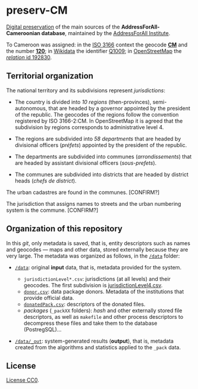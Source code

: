 # preserv-CM
[Digital preservation](https://en.wikipedia.org/wiki/Digital_preservation) of the main sources of the **AddressForAll-Cameroonian database**, maintained by the [AddressForAll Institute](http://addressforall.org/).

To Cameroon was assigned: in the [ISO&nbsp;3166](https://en.wikipedia.org/wiki/ISO_3166) context the geocode [**CM**](https://en.wikipedia.org/wiki/ISO_3166-2:CM) and the number [**120**](https://en.wikipedia.org/wiki/ISO_3166-1_numeric); in [Wikidata](https://wikidata.org) the identifier [Q1009](http://wikidata.org/entity/Q1009); in [OpenStreetMap](https://osm.org) the [*relation* id 192830](http://osm.org/relation/192830).

## Territorial organization
The national territory and its subdivisions represent *jurisdictions*:

* The country is divided into *10 regions* (then-provinces), semi-autonomous, that are headed by a governor appointed by the president of the republic.
The geocodes of the regions follow the convention registered by ISO 3166-2:CM. In OpenStreetMap it is agreed that the subdivision by regions corresponds to administrative level 4.

* The regions are subdivided into *58 departments* that are headed by divisional officers (_préfets_) appointed by the president of the republic.

* The departments are subdivided into communes (_arrondissements_) that are headed by assistant divisional officers (_sous-prefets_).

* The communes are subdivided into districts that are headed by district heads (_chefs de district_).

The urban cadastres are found in the communes. [CONFIRM?]

The jurisdiction that assigns names to streets and the urban numbering system is the commune. [CONFIRM?]

## Organization of this repository
In this _git_, only metadata is saved, that is, entity descriptors such as names and geocodes — maps and other data, stored externally because they are very large. The metadata was organized as follows, in the [`/data`](./data) folder:

* [`/data`](./data): original **input** data, that is, metadata provided for the system.
   * `jurisdictionLevel*.csv`: jurisdictions (at all levels) and their geocodes. The first subdivision is [jurisdictionLevel4.csv](./data/jurisdictionLevel4.csv).
   * [`donor.csv`](./data/donor.csv): data package donors. Metadata of the institutions that provide official data.
   * [`donatedPack.csv`](./data/donatedPack.csv): descriptors of the donated files.
   * *packages* (`_packXX` folders): *hash*  and other externally stored file descriptors, as well as `makefile` and other process descriptors to decompress these files and take them to the database (PostregSQL)...

* [`/data/_out`](./data/_out): system-generated results (**output**), that is, metadata created from the algorithms and statistics applied to the `_pack` data.

## License
[License CC0](https://creativecommons.org/publicdomain/zero/1.0/deed.en).
